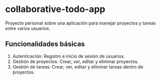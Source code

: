 # collaborative-todo-app
Proyecto personal sobre una aplicación para manejar proyectos y tareas entre varios usuarios.

## Funcionalidades básicas
1. Autenticación: Registro e inicio de sesión de usuarios.
2. Gestión de proyectos: Crear, ver, editar y eliminar proyectos.
3. Gestión de tareas: Crear, ver, editar y eliminar tareas dentro de proyectos.


